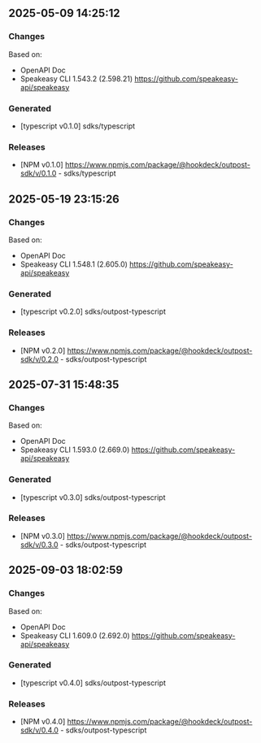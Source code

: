 

## 2025-05-09 14:25:12
### Changes
Based on:
- OpenAPI Doc  
- Speakeasy CLI 1.543.2 (2.598.21) https://github.com/speakeasy-api/speakeasy
### Generated
- [typescript v0.1.0] sdks/typescript
### Releases
- [NPM v0.1.0] https://www.npmjs.com/package/@hookdeck/outpost-sdk/v/0.1.0 - sdks/typescript

## 2025-05-19 23:15:26
### Changes
Based on:
- OpenAPI Doc  
- Speakeasy CLI 1.548.1 (2.605.0) https://github.com/speakeasy-api/speakeasy
### Generated
- [typescript v0.2.0] sdks/outpost-typescript
### Releases
- [NPM v0.2.0] https://www.npmjs.com/package/@hookdeck/outpost-sdk/v/0.2.0 - sdks/outpost-typescript

## 2025-07-31 15:48:35
### Changes
Based on:
- OpenAPI Doc  
- Speakeasy CLI 1.593.0 (2.669.0) https://github.com/speakeasy-api/speakeasy
### Generated
- [typescript v0.3.0] sdks/outpost-typescript
### Releases
- [NPM v0.3.0] https://www.npmjs.com/package/@hookdeck/outpost-sdk/v/0.3.0 - sdks/outpost-typescript

## 2025-09-03 18:02:59
### Changes
Based on:
- OpenAPI Doc  
- Speakeasy CLI 1.609.0 (2.692.0) https://github.com/speakeasy-api/speakeasy
### Generated
- [typescript v0.4.0] sdks/outpost-typescript
### Releases
- [NPM v0.4.0] https://www.npmjs.com/package/@hookdeck/outpost-sdk/v/0.4.0 - sdks/outpost-typescript
